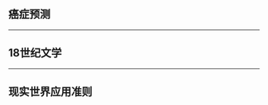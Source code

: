 ## 癌症预测

*********************************************

## 18世纪文学

*********************************************

## 现实世界应用准则